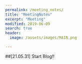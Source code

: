 ```yaml
---
permalink: /meeting_notes/
title: "MeetingNotes"
excerpt: "Meeting"
modified: 2019-06-09
search: true
header:
  image: /assets/images/MAIN.png

---
```


##[21.05.31] Start Blog!!

